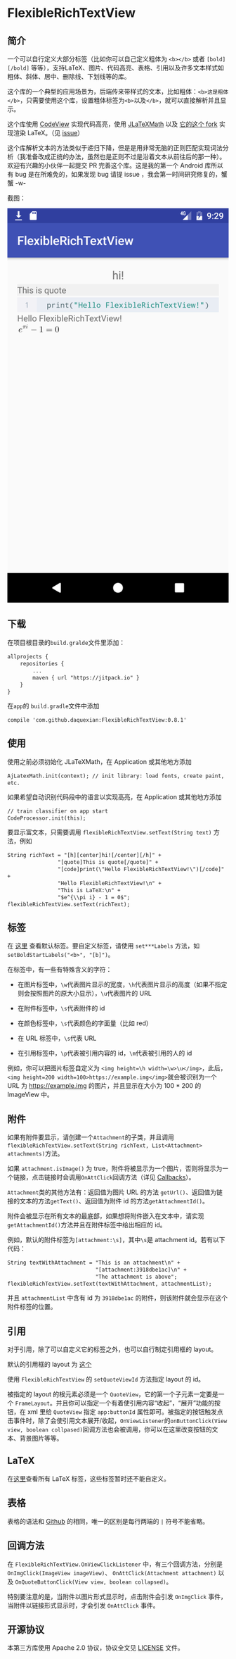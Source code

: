 # FlexibleRichTextView

## 简介

一个可以自行定义大部分标签（比如你可以自己定义粗体为 `<b></b>` 或者 `[bold][/bold]` 等等），支持LaTeX、图片、代码高亮、表格、引用以及许多文本样式如粗体、斜体、居中、删除线、下划线等的库。

这个库的一个典型的应用场景为，后端传来带样式的文本，比如粗体：`<b>这是粗体</b>`，只需要使用这个库，设置粗体标签为`<b>`以及`</b>`，就可以直接解析并且显示。

这个库使用 [CodeView](https://github.com/Softwee/codeview-android) 实现代码高亮，使用 [JLaTeXMath](https://github.com/mksmbrtsh/jlatexmath-android) 以及 [它的这个 fork](https://github.com/sixgodIT/JLaTexMath-andriod) 实现渲染 LaTeX。（见 [issue](https://github.com/daquexian/FlexibleRichTextView/issues/1)）

这个库解析文本的方法类似于递归下降，但是是用非常无脑的正则匹配实现词法分析（我准备改成正统的办法，虽然也是正则不过是沿着文本从前往后的那一种）。欢迎有兴趣的小伙伴一起提交 PR 完善这个库。这是我的第一个 Android 库所以有 bug 是在所难免的，如果发现 bug 请提 issue ，我会第一时间研究修复的，蟹蟹 -w-

截图：


![Screenshot](screencap.png)

## 下载

在项目根目录的`build.gralde`文件里添加：
```
allprojects {
    repositories {
        ...
        maven { url "https://jitpack.io" }
    }
}
```
在`app`的 `build.gradle`文件中添加
```
compile 'com.github.daquexian:FlexibleRichTextView:0.8.1'
```

## 使用

使用之前必须初始化 JLaTeXMath，在 Application 或其他地方添加
```
AjLatexMath.init(context); // init library: load fonts, create paint, etc.
```
如果希望自动识别代码段中的语言以实现高亮，在 Application 或其他地方添加
```
// train classifier on app start
CodeProcessor.init(this);
```
要显示富文本，只需要调用 `flexibleRichTextView.setText(String text)` 方法，例如
```
String richText = "[h][center]hi![/center][/h]" +
                "[quote]This is quote[/quote]" +
                "[code]print(\"Hello FlexibleRichTextView!\")[/code]" +
                "Hello FlexibleRichTextView!\n" +
                "This is LaTeX:\n" +
                "$e^{\\pi i} - 1 = 0$";
flexibleRichTextView.setText(richText);
```

## 标签

在 [这里](https://github.com/daquexian/FlexibleRichTextView/blob/master/library/src/main/java/com/daquexian/flexiblerichtextview/Tokenizer.java#L711) 查看默认标签。要自定义标签，请使用 `set***Labels` 方法，如 `setBoldStartLabels("<b>", "[b]")`。

在标签中，有一些有特殊含义的字符：
* 在图片标签中，`\w`代表图片显示的宽度，`\h`代表图片显示的高度（如果不指定则会按照图片的原大小显示），`\u`代表图片的 URL

* 在附件标签中，`\s`代表附件的 id

* 在颜色标签中，`\s`代表颜色的字面量（比如 red）

* 在 URL 标签中，`\s`代表 URL

* 在引用标签中，`\p`代表被引用内容的 id，`\m`代表被引用的人的 id

例如，你可以把图片标签自定义为 `<img height=\h width=\w>\u</img>`，此后，`<img height=200 width=100>https://example.img</img>`就会被识别为一个 URL 为 https://example.img 的图片，并且显示在大小为 100 * 200 的 ImageView 中。

## 附件

如果有附件要显示，请创建一个`Attachment`的子类，并且调用`flexibleRichTextView.setText(String richText, List<Attachment> attachments)`方法。

如果 `attachment.isImage()` 为 true，附件将被显示为一个图片，否则将显示为一个链接，点击链接时会调用`OnAttClick`回调方法（详见 [Callbacks](#callbacks)）。

`Attachment`类的其他方法有：返回值为图片 URL 的方法 `getUrl()`、返回值为链接的文本的方法`getText()`、返回值为附件 id 的方法`getAttachmentId()`。

附件会被显示在所有文本的最底部，如果想将附件嵌入在文本中，请实现 `getAttachmentId()`方法并且在附件标签中给出相应的 id。

例如，默认的附件标签为`[attachment:\s]`，其中`\s`是 attachment id。若有以下代码：
```
String textWithAttachment = "This is an attachment\n" +
                            "[attachment:3918dbe1ac]\n" +
                            "The attachment is above";
flexibleRichTextView.setText(textWithAttachment, attachmentList);
```
并且 `attachmentList` 中含有 id 为 `3918dbe1ac` 的附件，则该附件就会显示在这个附件标签的位置。

## 引用

对于引用，除了可以自定义它的标签之外，也可以自行制定引用框的 layout。

默认的引用框的 layout 为 [这个](https://github.com/daquexian/FlexibleRichTextView/blob/master/library/src/main/res/layout/default_quote_view.xml)

使用 `FlexibleRichTextView` 的 `setQuoteViewId` 方法指定 layout 的 id。

被指定的 layout 的根元素必须是一个 `QuoteView`，它的第一个子元素一定要是一个 `FrameLayout`。并且你可以指定一个有着使引用内容“收起”，“展开”功能的按钮，在 xml 里给 `QuoteView` 指定 `app:buttonId` 属性即可。被指定的按钮触发点击事件时，除了会使引用文本展开/收起，`OnViewListener`的`onButtonClick(View view, boolean collpased)`回调方法也会被调用，你可以在这里改变按钮的文本、背景图片等等。

## LaTeX

在[这里](https://github.com/daquexian/FlexibleRichTextView/blob/master/library/src/main/java/com/daquexian/flexiblerichtextview/Tokenizer.java#L339)查看所有 LaTeX 标签，这些标签暂时还不能自定义。

## 表格

表格的语法和 [Github](https://help.github.com/articles/organizing-information-with-tables/) 的相同，唯一的区别是每行两端的 `|` 符号不能省略。

## 回调方法

在 `FlexibleRichTextView.OnViewClickListener` 中，有三个回调方法，分别是 `OnImgClick(ImageView imageView)`、 `OnAttClick(Attachment attachment)` 以及 `OnQuoteButtonClick(View view, boolean collapsed)`。

特别要注意的是，当附件以图片形式显示时，点击附件会引发 `OnImgClick` 事件，当附件以链接形式显示时，才会引发 `OnAttClick` 事件。

## 开源协议

本第三方库使用 Apache 2.0 协议，协议全文见 [LICENSE](https://github.com/daquexian/FlexibleRichTextView/blob/master/LICENSE) 文件。